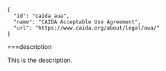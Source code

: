 ~~~metadata
{
  "id": "caida_aua",
  "name": "CAIDA Acceptable Use Agreement",
  "url": "https://www.caida.org/about/legal/aua/"
}
~~~

===description

This is the description.
